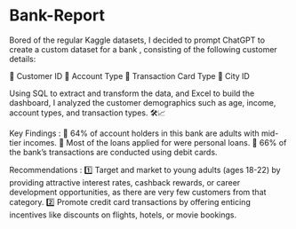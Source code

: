# Bank-Report
Bored of the regular Kaggle datasets, I decided to prompt ChatGPT to create a custom dataset for a bank , consisting of the following customer details:

🔸 Customer ID
🔸 Account Type
🔸 Transaction Card Type
🔸 City ID

Using SQL to extract and transform the data, and Excel to build the dashboard, I analyzed the customer demographics such as age, income, account types, and transaction types. 🛠️📈

Key Findings :
🔹 64% of account holders in this bank are adults with mid-tier incomes.
🔹 Most of the loans applied for were personal loans.
🔹 66% of the bank’s transactions are conducted using debit cards.

Recommendations :
1️⃣ Target and market to young adults (ages 18-22) by providing attractive interest rates, cashback rewards, or career development opportunities, as there are very few customers from that category.
2️⃣ Promote credit card transactions by offering enticing incentives like discounts on flights, hotels, or movie bookings.
